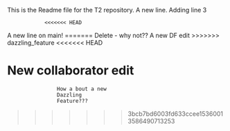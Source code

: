 This is the Readme file for the T2 repository.
A new line.
Adding line 3 

                <<<<<<< HEAD
A new line on main!
                   =======
Delete - why not??
A new DF edit
                    >>>>>>> dazzling_feature
<<<<<<< HEAD

New collaborator edit
=======
                    
                    How a bout a new
                    Dazzling
                    Feature???
>>>>>>> 3bcb7bd6003fd633ccee15360013586490713253
